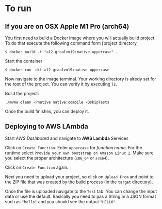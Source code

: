 # To run

## If you are on OSX Apple M1 Pro (arch64)

You first need to build a Docker image where you will actually build project.
To do that execute the following command form [project directory

```
$ docker build -t "al2-graalvm19:native-uppercase" .
```
Start the container

```
$ docker run -dit al2-graalvm19:native-uppercase
 ```
 
Now navigate to the image terminal. Your working directory is alredy set for the root of the project. You can verify it by executing `ls`.

Build the project:

```
./mvnw clean -Pnative native:compile -DskipTests
```

Once the build finishes, you can deploy it. 

## Deploying to AWS LAmbda

Start *AWS Dashboard* and navigate to **AWS Lambda** Services

Click on `Create Function`.  Enter `uppercase` for *function name*. For the runtime select `Provide your own bootstrap on Amazon Linux 2`. 
Make sure you select the proper architecture (`x86_64` or `arm64`). 

Click on `Create Function` again.

Next you need to upload your project, so click on `Upload From` and point to the ZIP file that was created by the build process (in the `target` directory).

Once the file is uploaded navigate to the `Test` tab. You can change the input data or use the default. Basically you need to pas a String in a JSON format such as `"hello"` and you should see the output `"HELLO"`. 
